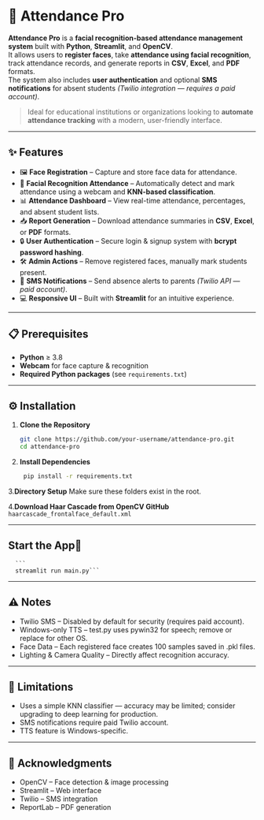 # 📸 Attendance Pro

**Attendance Pro** is a **facial recognition-based attendance management system** built with **Python**, **Streamlit**, and **OpenCV**.  
It allows users to **register faces**, take **attendance using facial recognition**, track attendance records, and generate reports in **CSV**, **Excel**, and **PDF** formats.  
The system also includes **user authentication** and optional **SMS notifications** for absent students *(Twilio integration — requires a paid account)*.  

> Ideal for educational institutions or organizations looking to **automate attendance tracking** with a modern, user-friendly interface.

---

## ✨ Features

- 🖼 **Face Registration** – Capture and store face data for attendance.
- 🎯 **Facial Recognition Attendance** – Automatically detect and mark attendance using a webcam and **KNN-based classification**.
- 📊 **Attendance Dashboard** – View real-time attendance, percentages, and absent student lists.
- 📥 **Report Generation** – Download attendance summaries in **CSV**, **Excel**, or **PDF** formats.
- 🔒 **User Authentication** – Secure login & signup system with **bcrypt password hashing**.
- 🛠 **Admin Actions** – Remove registered faces, manually mark students present.
- 📲 **SMS Notifications** – Send absence alerts to parents *(Twilio API — paid account)*.
- 💻 **Responsive UI** – Built with **Streamlit** for an intuitive experience.

---

## 📋 Prerequisites

- **Python** ≥ 3.8
- **Webcam** for face capture & recognition
- **Required Python packages** (see `requirements.txt`)

---

## ⚙️ Installation
1. **Clone the Repository**
   ```bash
   git clone https://github.com/your-username/attendance-pro.git
   cd attendance-pro
2. **Install Dependencies**
   ```bash
    pip install -r requirements.txt

3.**Directory Setup**
      Make sure these folders exist in the root.
      
4.**Download Haar Cascade from OpenCV GitHub**
    ```
    haarcascade_frontalface_default.xml```


---

## Start the App🚀
      ```
      streamlit run main.py```


---

## ⚠️ Notes
- Twilio SMS – Disabled by default for security (requires paid account).
- Windows-only TTS – test.py uses pywin32 for speech; remove or replace for other OS.
- Face Data – Each registered face creates 100 samples saved in .pkl files.
- Lighting & Camera Quality – Directly affect recognition accuracy.

---

## 🚫 Limitations
- Uses a simple KNN classifier — accuracy may be limited; consider upgrading to deep learning for production.
- SMS notifications require paid Twilio account.
- TTS feature is Windows-specific.

---

## 🙏 Acknowledgments
- OpenCV – Face detection & image processing
- Streamlit – Web interface
- Twilio – SMS integration
- ReportLab – PDF generation
